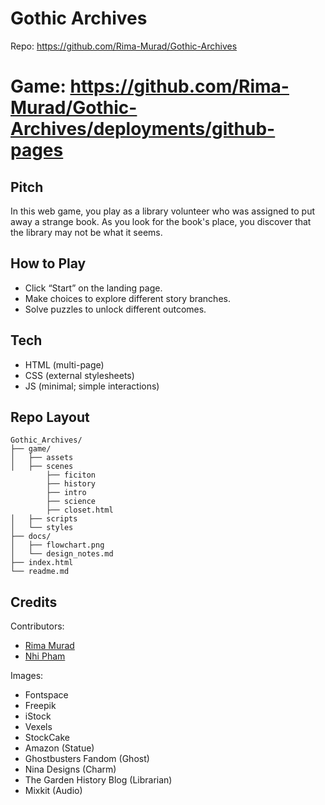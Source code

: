 # Gothic Archives

Repo: https://github.com/Rima-Murad/Gothic-Archives
# Game: https://github.com/Rima-Murad/Gothic-Archives/deployments/github-pages

## Pitch
In this web game, you play as a library volunteer who was assigned to put away a strange book. As you look for the book's place, you discover that the library may not be what it seems.

## How to Play
- Click “Start” on the landing page.
- Make choices to explore different story branches.
- Solve puzzles to unlock different outcomes.

## Tech
- HTML (multi-page)
- CSS (external stylesheets)
- JS (minimal; simple interactions)

## Repo Layout
```
Gothic_Archives/
├── game/
│   ├── assets
│   ├── scenes
		├── ficiton
		├── history
		├── intro
		├── science
		├── closet.html
│   ├── scripts
│   └── styles
├── docs/
│   ├── flowchart.png
│   └── design_notes.md
├── index.html
└── readme.md
```

## Credits
Contributors:
- [Rima Murad](https://github.com/Rima-Murad)
- [Nhi Pham](https://github.com/bunnhimaybe)

Images: 
- Fontspace
- Freepik
- iStock
- Vexels
- StockCake
- Amazon (Statue)
- Ghostbusters Fandom (Ghost)
- Nina Designs (Charm) 
- The Garden History Blog (Librarian)
- Mixkit (Audio)
